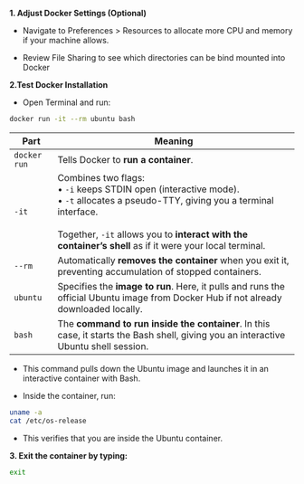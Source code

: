 **1. Adjust Docker Settings (Optional)**

* Navigate to Preferences > Resources to allocate more CPU and memory if your machine allows.

* Review File Sharing to see which directories can be bind mounted into Docker

**2.Test Docker Installation**

* Open Terminal and run:

``` bash
docker run -it --rm ubuntu bash
```

| **Part**     | **Meaning**                                                                                                                                                                                                                                             |
| ------------ | ------------------------------------------------------------------------------------------------------------------------------------------------------------------------------------------------------------------------------------------------------- |
| `docker run` | Tells Docker to **run a container**.                                                                                                                                                                                                                    |
| `-it`        | Combines two flags: <br> • `-i` keeps STDIN open (interactive mode). <br> • `-t` allocates a pseudo-TTY, giving you a terminal interface.<br><br>Together, `-it` allows you to **interact with the container’s shell** as if it were your local terminal. |
| `--rm`       | Automatically **removes the container** when you exit it, preventing accumulation of stopped containers.                                                                                                                                                |
| `ubuntu`     | Specifies the **image to run**. Here, it pulls and runs the official Ubuntu image from Docker Hub if not already downloaded locally.                                                                                                                    |
| `bash`       | The **command to run inside the container**. In this case, it starts the Bash shell, giving you an interactive Ubuntu shell session.                                                                                                                    |


* This command pulls down the Ubuntu image and launches it in an interactive container with Bash.

* Inside the container, run:
  
``` bash
uname -a
cat /etc/os-release
```
* This verifies that you are inside the Ubuntu container.
  
**3. Exit the container by typing:**

``` bash
exit
```